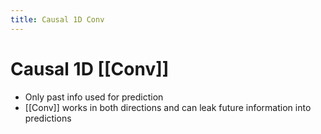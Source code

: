 ```yaml
---
title: Causal 1D Conv
---
```


# Causal 1D [[Conv]]
- Only past info used for prediction
- [[Conv]] works in both directions and can leak future information into predictions











